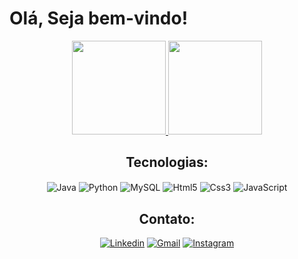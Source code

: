  # Olá, Seja bem-vindo!
 
<div div style="display: inline_block" align="center">
  <a href="https://github.com/lucaslarry">
    <img height="150em" src="https://github-readme-stats-sigma-five.vercel.app/api?username=lucaslarry&show_icons=true&theme=dracula&include_all_commits=true&count_private=true"/>
    <img height="150em" src="https://github-readme-stats-sigma-five.vercel.app/api/top-langs/?username=lucaslarry&layout=compact&langs_count=7&theme=dracula&count_private=true"/>
  </a>
  
  ## Tecnologias:
  
  <img align="center" alt="Java" src="https://img.shields.io/badge/Java-ED8B00?style=for-the-badge&logo=openjdk&logoColor=white" />
  <img align="center" alt="Python" src="https://img.shields.io/badge/Python-3776AB?style=for-the-badge&logo=python&logoColor=white" />
  <img align="center" alt="MySQL" src="https://img.shields.io/badge/MySQL-00000F?style=for-the-badge&logo=mysql&logoColor=white" />
  <img align="center" alt="Html5" src="https://img.shields.io/badge/HTML5-E34F26?style=for-the-badge&logo=html5&logoColor=white" />
  <img align="center" alt="Css3" src="https://img.shields.io/badge/CSS3-1572B6?style=for-the-badge&logo=css3&logoColor=white" />
  <img align="center" alt="JavaScript" src="https://img.shields.io/badge/JavaScript-323330?style=for-the-badge&logo=javascript&logoColor=F7DF1E" />
  
## Contato:

[![Linkedin](https://img.shields.io/badge/LinkedIn-0077B5?style=for-the-badge&logo=linkedin&logoColor=white)](https://www.linkedin.com/in/lucas-larry-b1a55225a/)
[![Gmail](https://img.shields.io/badge/Gmail-D14836?style=for-the-badge&logo=gmail&logoColor=white)](https://mail.google.com/mail/u/0/#inbox?compose=DmwnWrRqgrqsQnzmdtqbKPqTwXjqfVGCqSHJrDblsnbRnvBPKBZHtHJzlPgHSKSWSrGtpdjwXtxq)
[![Instagram](https://img.shields.io/badge/Instagram-E4405F?style=for-the-badge&logo=instagram&logoColor=white)](https://www.instagram.com/lucaslarryy/)
</div>
